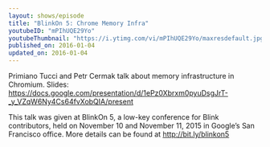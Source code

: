 ```yaml
---
layout: shows/episode
title: "BlinkOn 5: Chrome Memory Infra"
youtubeID: "mPIhUQE29Yo"
youtubeThumbnail: "https://i.ytimg.com/vi/mPIhUQE29Yo/maxresdefault.jpg"
published_on: 2016-01-04
updated_on: 2016-01-04
---
```


Primiano Tucci and Petr Cermak talk about memory infrastructure in Chromium.
Slides: https://docs.google.com/presentation/d/1ePz0Xbrxm0pyuDsgJrT-_y_VZqW6Ny4Cs64fvXobQIA/present

This talk was given at BlinkOn 5, a low-key conference for Blink contributors, held on November 10 and November 11, 2015 in Google’s San Francisco office. More details can be found at http://bit.ly/blinkon5
